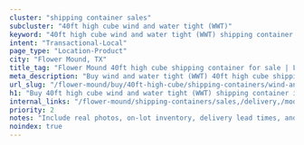 ```yaml
---
cluster: "shipping container sales"
subcluster: "40ft high cube wind and water tight (WWT)"
keyword: "40ft high cube wind and water tight (WWT) shipping container for sale Flower Mound, TX"
intent: "Transactional-Local"
page_type: "Location-Product"
city: "Flower Mound, TX"
title_tag: "Flower Mound 40ft high cube shipping container for sale | LC"
meta_description: "Buy wind and water tight (WWT) 40ft high cube shipping container sale with local delivery in Flower Mound, TX. LC Container — local Since 2003. Request a fast quote today."
url_slug: "/flower-mound/buy/40ft-high-cube/shipping-containers/wind-and-water-tight-wwt"
h1: "Buy 40ft high cube wind and water tight (WWT) shipping container in Flower Mound"
internal_links: "/flower-mound/shipping-containers/sales,/delivery,/modifications"
priority: 2
notes: "Include real photos, on-lot inventory, delivery lead times, and financing info."
noindex: true
---
```


<!-- TODO: Add unique city/inventory copy, images, and internal links here. -->
